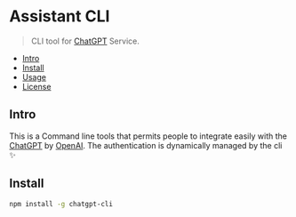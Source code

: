 # Assistant CLI <!-- omit in toc -->

> CLI tool for [ChatGPT](https://openai.com/blog/chatgpt/) Service.

- [Intro](#intro)
- [Install](#install)
- [Usage](#usage)
- [License](#license)

## Intro

This is a Command line tools that permits people to integrate easily with the [ChatGPT](https://openai.com/blog/chatgpt) by [OpenAI](https://openai.com). The authentication is dynamically managed by the cli ✨

## Install

```bash
npm install -g chatgpt-cli
```
